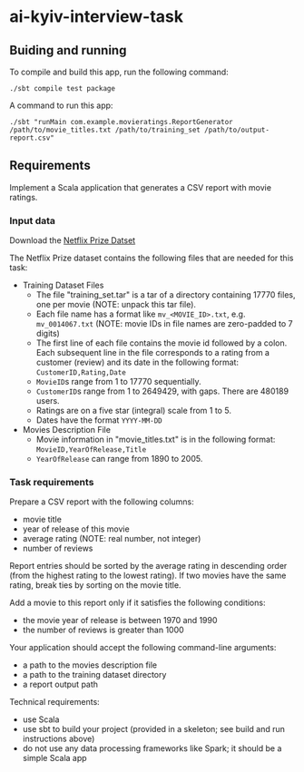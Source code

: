# ai-kyiv-interview-task

## Buiding and running

To compile and build this app, run the following command:
```shell
./sbt compile test package
```

A command to run this app:
```shell
./sbt "runMain com.example.movieratings.ReportGenerator /path/to/movie_titles.txt /path/to/training_set /path/to/output-report.csv"
```

## Requirements

Implement a Scala application that generates a CSV report with movie ratings.

### Input data

Download the [Netflix Prize Datset](https://academictorrents.com/details/9b13183dc4d60676b773c9e2cd6de5e5542cee9a)

The Netflix Prize dataset contains the following files that are needed for this task:

* Training Dataset Files
  - The file "training_set.tar" is a tar of a directory containing 17770 files, one per movie (NOTE: unpack this tar file).
  - Each file name has a format like `mv_<MOVIE_ID>.txt`, e.g. `mv_0014067.txt` (NOTE: movie IDs in file names are zero-padded to 7 digits)
  - The first line of each file contains the movie id followed by a colon.  Each subsequent line in the file corresponds
    to a rating from a customer (review) and its date in the following format:
    ```CustomerID,Rating,Date```
  - `MovieID`s range from 1 to 17770 sequentially.
  - `CustomerID`s range from 1 to 2649429, with gaps. There are 480189 users.
  - Ratings are on a five star (integral) scale from 1 to 5.
  - Dates have the format `YYYY-MM-DD`
* Movies Description File
  - Movie information in "movie_titles.txt" is in the following format:
    ```MovieID,YearOfRelease,Title```
  - `YearOfRelease` can range from 1890 to 2005.

### Task requirements

Prepare a CSV report with the following columns:
* movie title
* year of release of this movie
* average rating (NOTE: real number, not integer)
* number of reviews

Report entries should be sorted by the average rating in descending order (from the highest rating to the lowest rating).
If two movies have the same rating, break ties by sorting on the movie title.

Add a movie to this report only if it satisfies the following conditions:
* the movie year of release is between 1970 and 1990
* the number of reviews is greater than 1000

Your application should accept the following command-line arguments:
* a path to the movies description file
* a path to the training dataset directory
* a report output path

Technical requirements:
* use Scala
* use sbt to build your project (provided in a skeleton; see build and run instructions above)
* do not use any data processing frameworks like Spark; it should be a simple Scala app
